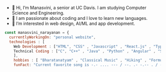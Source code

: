 - 👋 Hi, I’m Manasvini, a senior at UC Davis. I am studying Computer Science and Engineering. 
- 🕺 I am passionate about coding and I love to learn new languages. 
- 👀 I’m interested in web design, AI/ML and app development. 
```js
const manasvini_narayanan = {
  currentlyWorkingOn: "personal website",
  technologies : [
    Web Development : ["HTML", "CSS" , "Javascript" , "React.js" , "Typescript" ],
    Technical Coding : ["C", "C++" , "Java" , "Python" , "Angular" , "SQL"]
    ],
    hobbies : [ "Bharatanatyam" , "Classical Music" , "Hiking" , "Formula 1" , "Photography" ],
    funFact: "Current favorite song is -.- .... --- / --. .- -.-- . / -... -.-- / - .- .- .-. ..- -.- / .-. .- .. -. .-"
  ```
  
  
  
  
<!---
mana-nara/mana-nara is a ✨ special ✨ repository because its `README.md` (this file) appears on your GitHub profile.
You can click the Preview link to take a look at your changes.
--->
